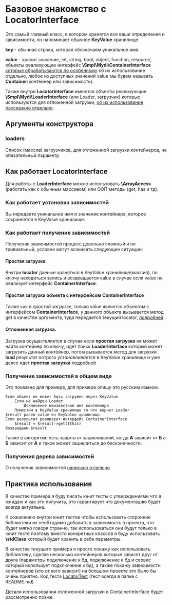 # Базовое знакомство с LocatorInterface

Это самый главный класс, в котором хранятся все ваши определения и 
зависимости, он напоминает обычное **KeyValue** хранилище.
 
**key** - обычная строка, которая обозначаем уникальное имя.

**value** - хранит значение, int, string, bool, object, function, 
resource, объекты реализующие интерфейс **\Smpl\Mydi\ContainerInterface** 
[которые обрабатываются по особенному](../Container) об их использование 
отдельно, любое из доступных значений value мы будем называть 
**Container**(контейнер или зависимость).

Также внутри **LocatorInterface** имеются объекты реализующие 
**\Smpl\Mydi\LoaderInterface** (или Loader, загрузчик) которые используются 
для отложенной загрузки, [об их использование рассказано отдельно](../Loader).

## Аргументы конструктора

### loaders
Список (массив) загрузчиков, для отложенной загрузки контейнеров, не 
обязательный параметр

## Как работает LocatorInterface

Для работы с **LoaderInterface** можно использовать **\ArrayAccess** 
(работать как с обычным массивом) или ООП методы (get, has и тд).

### Как работает установка зависимостей

Вы передаете уникальное имя и значение контейнера, которое сохраняется в 
KeyValue хранилище.

### Как работает получение зависимостей

Получения зависимостей процесс довольно сложный и не тривиальный, условно 
могут возникать следующие ситуации:

#### Простая загрузка

Внутри **locator** данные храняться в KeyValue хранилище(массив), по 
ключу находиться запись и возвращается value в случае если value не 
реализует интерфейс **ContainerInterface**.

#### Простая загрузка объекта с интерфейсом ContainerInterface

Также как в *простой загрузке*, только value является объектом с интерфейсом 
**ContainerInterface**, у данного объекта вызывается метод get в 
качестве аргумента, туда передается текущий locator, [подробней](../Container)

#### Отложенная загрузка.

Загрузка осуществляется в случае если **простая загрузка** не может найти 
контейнер по ключу, идет поиск **LoaderInterface** который может 
загрузить данный контейнер, потом вызывается метод для загрузки **load** 
результат котрого *устанавливается* в KeyValue хранилище и уже далее 
идет **простая загрузка** [подробней](..Loader)

### Получение зависимостей в общем виде

Это показано для примера, для примера опишу это русским языком.

```
Если объект не может быть загружен через KeyValue
    Если не найден Loader
        Исключение неизвестное имя контейнера
    Поместим в KeyValue хранилише то что вернет Loader
$result равен value из KeyValue хранилища
Если результат реализует интерфейс ContainerInterface
    $result = $result->get($this)
Возвращаем $result
```

Также в алгоритме есть защита от зацикливаний, когда **А** зависит от **Б** 
а **Б** зависит от **А** и такое может зациклиться до бесконечности.

### Получения дерева зависимостей

О получения зависимостей [написано отдельно](../Map)

## Практика использования

В качестве примера я буду писать юнит тесты с утверждениями что я ожидаю 
и как это получить, это гарантирует что документацию будет всегда актуальна.

К сожалению внутри юнит тестов чтобы использовать сторонние библиотеки 
их необходимо добавить в зависимость в проекта, что будет мягко говоря странно, 
так использоваться они будут только в юнит тесте поэтому вместо 
конкретных классов я буду использовать **\stdClass** который будет 
хранить в себе параметры.

В качестве текущего примера я просто покажу как использовать библиотеку, 
сделав несколько контейнеров которые зависят друг от друга (параметры 
подключение к бд, подключение к бд и сервис который использует 
подключение к бд), а также покажу зависимости контейнеров (кто от кого 
зависит) на большом проекте это было бы очень приятно. 
Код теста [LocatorTest](LocatorTest.php) (тест всегда в папке с README.md)

Детали использования отложенной загрузки и ContainerInterface будет 
рассмотренно позже.